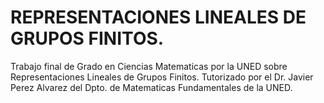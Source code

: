 # REPRESENTACIONES LINEALES DE GRUPOS FINITOS.
Trabajo final de Grado en Ciencias Matematicas por la UNED
sobre Representaciones Lineales de Grupos Finitos.
Tutorizado por el Dr. Javier Perez Alvarez del Dpto. de Matematicas 
Fundamentales de la UNED.
